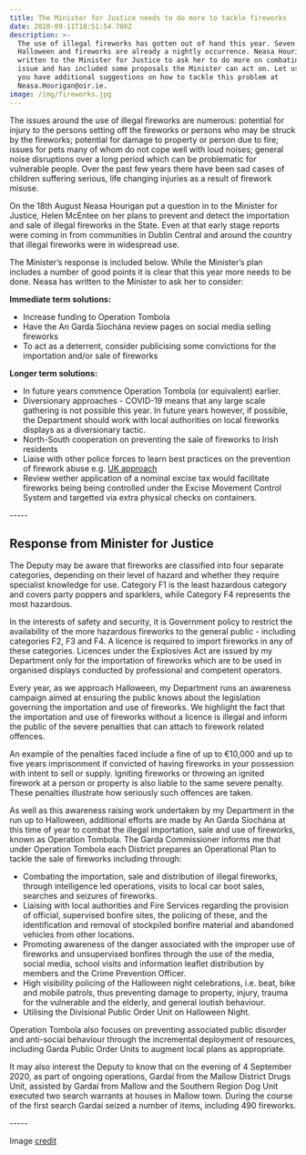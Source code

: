 ```yaml
---
title: The Minister for Justice needs to do more to tackle fireworks
date: 2020-09-11T10:51:54.700Z
description: >-
  The use of illegal fireworks has gotten out of hand this year. Seven weeks to
  Halloween and fireworks are already a nightly occurrence. Neasa Hourigan has
  written to the Minister for Justice to ask her to do more on combating this
  issue and has included some proposals the Minister can act on. Let us know if
  you have additional suggestions on how to tackle this problem at
  Neasa.Hourigan@oir.ie.
image: /img/fireworks.jpg
---
```

The issues around the use of illegal fireworks are numerous: potential for injury to the persons setting off the fireworks or persons who may be struck by the fireworks; potential for damage to property or person due to fire; issues for pets many of whom do not cope well with loud noises; general noise disruptions over a long period which can be problematic for vulnerable people. Over the past few years there have been sad cases of children suffering serious, life changing injuries as a result of firework misuse.

On the 18th August Neasa Hourigan put a question in to the Minister for Justice, Helen McEntee     on her plans to prevent and detect the importation and sale of illegal fireworks in the State. Even at that early stage reports were coming in from communities in Dublin Central and around the country that illegal fireworks were in widespread use. 

The Minister’s response is included below. While the Minister’s plan includes a number of good points it is clear that this year more needs to be done.  Neasa has written to the Minister to ask her to consider:

**Immediate term solutions:**

* Increase funding to Operation Tombola
* Have the An Garda Síochána review pages on social media selling fireworks
* To act as a deterrent, consider publicising some convictions for the importation and/or sale of fireworks

**Longer term solutions:**

* In future years commence Operation Tombola (or equivalent) earlier.
* Diversionary approaches - COVID-19 means that any large scale gathering is not possible this year. In future years however, if possible, the Department should work with local authorities on local fireworks displays as a diversionary tactic.
* North-South cooperation on preventing the sale of fireworks to Irish residents
* Liaise with other police forces to learn best practices on the prevention of firework abuse e.g. [UK approach](/docs/Fireworks-Tackling-Misuse-PDF-Document-Opens-in-a-new-window-Government-Guidance.pdf)
* Review wether application of a nominal excise tax would facilitate fireworks being being controlled under the Excise Movement Control System and targetted via extra physical checks on containers.

\-----

## Response from Minister for Justice

The Deputy may be aware that fireworks are classified into four separate categories, depending on their level of hazard and whether they require specialist knowledge for use. Category F1 is the least hazardous category and covers party poppers and sparklers, while Category F4 represents the most hazardous.

In the interests of safety and security, it is Government policy to restrict the availability of the more hazardous fireworks to the general public - including categories F2, F3 and F4. A licence is required to import fireworks in any of these categories. Licences under the Explosives Act are issued by my Department only for the importation of fireworks which are to be used in organised displays conducted by professional and competent operators. 

Every year, as we approach Halloween, my Department runs an awareness campaign aimed at ensuring the public knows about the legislation governing the importation and use of fireworks. We highlight the fact that the importation and use of fireworks without a licence is illegal and inform the public of the severe penalties that can attach to firework related offences.

An example of the penalties faced include a fine of up to €10,000 and up to five years imprisonment if convicted of having fireworks in your possession with intent to sell or supply. Igniting fireworks or throwing an ignited firework at a person or property is also liable to the same severe penalty. These penalties illustrate how seriously such offences are taken.

As well as this awareness raising work undertaken by my Department in the run up to Halloween, additional efforts are made by An Garda Síochána at this time of year to combat the illegal importation, sale and use of fireworks, known as Operation Tombola. The Garda Commissioner informs me that under Operation Tombola each District prepares an Operational Plan to tackle the sale of fireworks including through:

* Combating the importation, sale and distribution of illegal fireworks, through intelligence led operations, visits to local car boot sales, searches and seizures of fireworks.
* Liaising with local authorities and Fire Services regarding the provision of official, supervised bonfire sites, the policing of these, and the identification and removal of stockpiled bonfire material and abandoned vehicles from other locations.
* Promoting awareness of the danger associated with the improper use of fireworks and unsupervised bonfires through the use of the media, social media, school visits and information leaflet distribution by members and the Crime Prevention Officer.
* High visibility policing of the Halloween night celebrations, i.e. beat, bike and mobile patrols, thus preventing damage to property, injury, trauma for the vulnerable and the elderly, and     general loutish behaviour.
* Utilising the Divisional Public Order Unit on Halloween Night.

Operation Tombola also focuses on preventing associated public disorder and anti-social behaviour through the incremental deployment of resources, including Garda Public Order Units to augment local plans as appropriate.

It may also interest the Deputy to know that on the evening of 4 September 2020, as part of ongoing operations, Gardaí from the Mallow District Drugs Unit, assisted by Gardaí from Mallow and the Southern Region Dog Unit executed two search warrants at houses in Mallow town. During the course of the first search Gardaí seized a number of items, including 490 fireworks.

\-----

Image [credit](https://pxhere.com/en/photo/830475)
